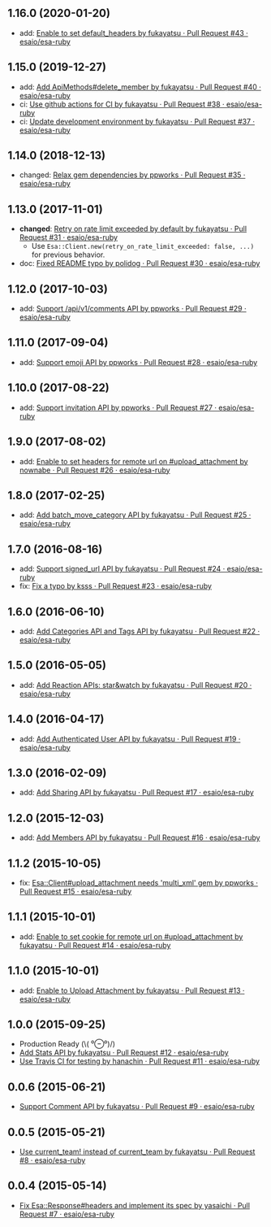 ## 1.16.0 (2020-01-20)
- add: [Enable to set default_headers by fukayatsu · Pull Request #43 · esaio/esa-ruby](https://github.com/esaio/esa-ruby/pull/43)

## 1.15.0 (2019-12-27)
- add: [Add ApiMethods#delete_member by fukayatsu · Pull Request #40 · esaio/esa-ruby](https://github.com/esaio/esa-ruby/pull/40)
- ci: [Use github actions for CI by fukayatsu · Pull Request #38 · esaio/esa-ruby](https://github.com/esaio/esa-ruby/pull/38)
- ci: [Update development environment by fukayatsu · Pull Request #37 · esaio/esa-ruby](https://github.com/esaio/esa-ruby/pull/37)

## 1.14.0 (2018-12-13)
- changed: [Relax gem dependencies by ppworks · Pull Request #35 · esaio/esa-ruby](https://github.com/esaio/esa-ruby/pull/35)

## 1.13.0 (2017-11-01)
- **changed**: [Retry on rate limit exceeded by default by fukayatsu · Pull Request #31 · esaio/esa-ruby](https://github.com/esaio/esa-ruby/pull/31)
  - Use `Esa::Client.new(retry_on_rate_limit_exceeded: false, ...)` for previous behavior.
- doc: [Fixed README typo by polidog · Pull Request #30 · esaio/esa-ruby](https://github.com/esaio/esa-ruby/pull/30)

## 1.12.0 (2017-10-03)
- add: [Support /api/v1/comments API by ppworks · Pull Request #29 · esaio/esa-ruby](https://github.com/esaio/esa-ruby/pull/29)

## 1.11.0 (2017-09-04)
- add: [Support emoji API by ppworks · Pull Request #28 · esaio/esa-ruby](https://github.com/esaio/esa-ruby/pull/28)

## 1.10.0 (2017-08-22)
- add: [Support invitation API by ppworks · Pull Request #27 · esaio/esa-ruby](https://github.com/esaio/esa-ruby/pull/27)

## 1.9.0 (2017-08-02)
- add: [Enable to set headers for remote url on #upload_attachment by nownabe · Pull Request #26 · esaio/esa-ruby](https://github.com/esaio/esa-ruby/pull/26)

## 1.8.0 (2017-02-25)
- add: [Add batch_move_category API by fukayatsu · Pull Request #25 · esaio/esa-ruby](https://github.com/esaio/esa-ruby/pull/25)

## 1.7.0 (2016-08-16)
- add: [Support signed_url API by fukayatsu · Pull Request #24 · esaio/esa-ruby](https://github.com/esaio/esa-ruby/pull/24)
- fix: [Fix a typo by ksss · Pull Request #23 · esaio/esa-ruby](https://github.com/esaio/esa-ruby/pull/23)

## 1.6.0 (2016-06-10)
- add: [Add Categories API and Tags API by fukayatsu · Pull Request #22 · esaio/esa-ruby](https://github.com/esaio/esa-ruby/pull/22)

## 1.5.0 (2016-05-05)
- add: [Add Reaction APIs: star&watch by fukayatsu · Pull Request #20 · esaio/esa-ruby](https://github.com/esaio/esa-ruby/pull/20)

## 1.4.0 (2016-04-17)
- add: [Add Authenticated User API by fukayatsu · Pull Request #19 · esaio/esa-ruby](https://github.com/esaio/esa-ruby/pull/19)

## 1.3.0 (2016-02-09)
- add: [Add Sharing API by fukayatsu · Pull Request #17 · esaio/esa-ruby](https://github.com/esaio/esa-ruby/pull/17)

## 1.2.0 (2015-12-03)
- add: [Add Members API by fukayatsu · Pull Request #16 · esaio/esa-ruby](https://github.com/esaio/esa-ruby/pull/16)

## 1.1.2 (2015-10-05)
- fix: [Esa::Client#upload_attachment needs 'multi_xml' gem by ppworks · Pull Request #15 · esaio/esa-ruby](https://github.com/esaio/esa-ruby/pull/15)

## 1.1.1 (2015-10-01)
- add: [Enable to set cookie for remote url on #upload_attachment by fukayatsu · Pull Request #14 · esaio/esa-ruby](https://github.com/esaio/esa-ruby/pull/14)

## 1.1.0 (2015-10-01)
- add: [Enable to Upload Attachment by fukayatsu · Pull Request #13 · esaio/esa-ruby](https://github.com/esaio/esa-ruby/pull/13)

## 1.0.0 (2015-09-25)
- Production Ready (\\( ⁰⊖⁰)/)
- [Add Stats API by fukayatsu · Pull Request #12 · esaio/esa-ruby](https://github.com/esaio/esa-ruby/pull/12)
- [Use Travis CI for testing by hanachin · Pull Request #11 · esaio/esa-ruby](https://github.com/esaio/esa-ruby/pull/11)

## 0.0.6 (2015-06-21)
- [Support Comment API by fukayatsu · Pull Request #9 · esaio/esa-ruby](https://github.com/esaio/esa-ruby/pull/9)

## 0.0.5 (2015-05-21)
- [Use current_team! instead of current_team by fukayatsu · Pull Request #8 · esaio/esa-ruby](https://github.com/esaio/esa-ruby/pull/8)

## 0.0.4 (2015-05-14)
- [Fix Esa::Response#headers and implement its spec by yasaichi · Pull Request #7 · esaio/esa-ruby](https://github.com/esaio/esa-ruby/pull/7)

